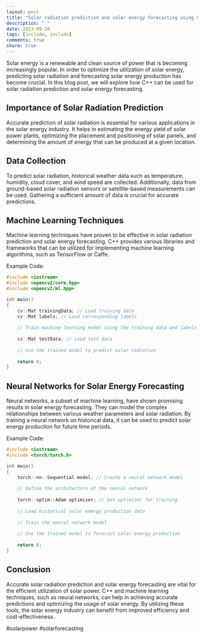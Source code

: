 ```yaml
---
layout: post
title: "Solar radiation prediction and solar energy forecasting using C++"
description: " "
date: 2023-09-20
tags: [include, include]
comments: true
share: true
---
```


Solar energy is a renewable and clean source of power that is becoming increasingly popular. In order to optimize the utilization of solar energy, predicting solar radiation and forecasting solar energy production has become crucial. In this blog post, we will explore how C++ can be used for solar radiation prediction and solar energy forecasting.

## Importance of Solar Radiation Prediction

Accurate prediction of solar radiation is essential for various applications in the solar energy industry. It helps in estimating the energy yield of solar power plants, optimizing the placement and positioning of solar panels, and determining the amount of energy that can be produced at a given location.

## Data Collection

To predict solar radiation, historical weather data such as temperature, humidity, cloud cover, and wind speed are collected. Additionally, data from ground-based solar radiation sensors or satellite-based measurements can be used. Gathering a sufficient amount of data is crucial for accurate predictions.

## Machine Learning Techniques

Machine learning techniques have proven to be effective in solar radiation prediction and solar energy forecasting. C++ provides various libraries and frameworks that can be utilized for implementing machine learning algorithms, such as TensorFlow or Caffe.

Example Code:

```c++
#include <iostream>
#include <opencv2/core.hpp>
#include <opencv2/ml.hpp>

int main()
{
    cv::Mat trainingData; // Load training data
    cv::Mat labels; // Load corresponding labels
    
    // Train machine learning model using the training data and labels
    
    cv::Mat testData; // Load test data
    
    // Use the trained model to predict solar radiation
    
    return 0;
}
```

## Neural Networks for Solar Energy Forecasting

Neural networks, a subset of machine learning, have shown promising results in solar energy forecasting. They can model the complex relationships between various weather parameters and solar radiation. By training a neural network on historical data, it can be used to predict solar energy production for future time periods.

Example Code:

```c++
#include <iostream>
#include <torch/torch.h>

int main()
{
    torch::nn::Sequential model; // Create a neural network model
    
    // Define the architecture of the neural network
    
    torch::optim::Adam optimizer; // Set optimizer for training
    
    // Load historical solar energy production data
    
    // Train the neural network model
    
    // Use the trained model to forecast solar energy production
    
    return 0;
}
```

## Conclusion

Accurate solar radiation prediction and solar energy forecasting are vital for the efficient utilization of solar power. C++ and machine learning techniques, such as neural networks, can help in achieving accurate predictions and optimizing the usage of solar energy. By utilizing these tools, the solar energy industry can benefit from improved efficiency and cost-effectiveness.

#solarpower #solarforecasting